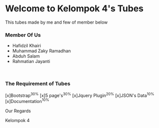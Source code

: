 <h1>Welcome to Kelompok 4's Tubes</h1>
<p>This tubes made by me and few of member below</p>
<h3>Member Of Us</h3>
<ul>
  <li>Hafidzil Khairi</li>
  <li>Muhammad Zaky Ramadhan</li>
  <li>Abduh Salam</li>
  <li>Rahmatian Jayanti</li>
</ul>
<br>
<h3>The Requirement of Tubes</h3>
  [x]Bootstrap<sup>30%</sup>
  [x]5 page's<sup>30%</sup>
  [x]Jquery Plugin<sup>20%</sup>
  [x]JSON's Data<sup>10%</sup>
  [x]Documentation<sup>10%</sup>

Our Regards


Kelompok 4
